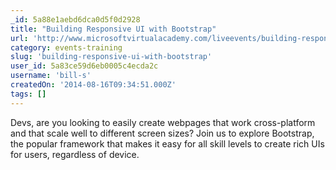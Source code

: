 ```yaml
---
_id: 5a88e1aebd6dca0d5f0d2928
title: "Building Responsive UI with Bootstrap"
url: 'http://www.microsoftvirtualacademy.com/liveevents/building-responsive-ui-with-bootstrap'
category: events-training
slug: 'building-responsive-ui-with-bootstrap'
user_id: 5a83ce59d6eb0005c4ecda2c
username: 'bill-s'
createdOn: '2014-08-16T09:34:51.000Z'
tags: []
---
```


Devs, are you looking to easily create webpages that work cross-platform and that scale well to different screen sizes? Join us to explore Bootstrap, the popular framework that makes it easy for all skill levels to create rich UIs for users, regardless of device.
